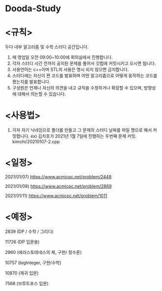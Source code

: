 # Dooda-Study



# <규칙>
두다 내부 알고리즘 및 수학 스터디 공간입니다.
1. 매 영업일 오전 09:00~10:00에 회의실에서 진행합니다.
2. 각자 스터디 시간 전까지 공지된 문제를 풀어서 깃헙에 커밋시키고 오시면 됩니다.
3. 사용언어는 c++이며 STL의 사용은 명시 되지 않으면 금지합니다.
4. 스터디에는 자신이 짠 코드를 발표하며 어떤 알고리즘으로 어떻게 동작하는 코드를 짰는지를 발표합니다.
5. 구성원은 언제나 자신의 의견을 내고 규칙을 수정하거나 확장할 수 있으며, 방향성에 대해서 의논할 수 있습니다.



# <사용법>
1. 각자 자기 닉네임으로 폴더를 만들고 그 문제의 스터디 날짜를 파일 명으로 해서 커밋합니다.
ex) 김치호가 2021년 1월 7일에 진행하는 두번째 문제 커밋.  kimchi/20210107-2.cpp



# <일정>
2021/01/07) https://www.acmicpc.net/problem/2448 

2021/01/08) https://www.acmicpc.net/problem/2869 

2021/01/11) https://www.acmicpc.net/problem/1011




# <예정>


2839 (DP / 수학 / 그리디)

11726 (DP 입문용)

2960 (에라스토테네스의 체, 구현/ 정수론)

10757 (bigInteger, 구현/수학)

10870 (재귀 입문)

7568 (브루트포스 입문)



